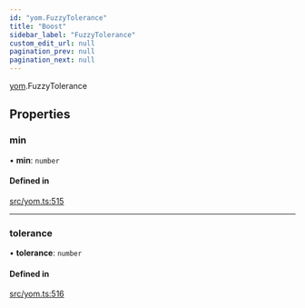 ```yaml
---
id: "yom.FuzzyTolerance"
title: "Boost"
sidebar_label: "FuzzyTolerance"
custom_edit_url: null
pagination_prev: null
pagination_next: null
---
```


[yom](../namespaces/yom.md).FuzzyTolerance

## Properties

### min

• **min**: `number`

#### Defined in

[src/yom.ts:515](https://github.com/yolmio/boost/blob/b239488/src/yom.ts#L515)

___

### tolerance

• **tolerance**: `number`

#### Defined in

[src/yom.ts:516](https://github.com/yolmio/boost/blob/b239488/src/yom.ts#L516)
